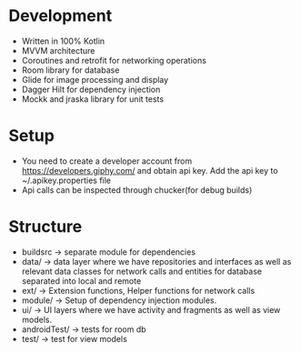 
# Development
* Written in 100% Kotlin
* MVVM architecture
* Coroutines and retrofit for networking operations
* Room library for database
* Glide for image processing and display
* Dagger Hilt for dependency injection
* Mockk and jraska library for unit tests

# Setup
* You need to create a developer account from https://developers.giphy.com/ and obtain api key.
Add the api key to ~/.apikey.properties file
* Api calls can be inspected through chucker(for debug builds)

# Structure
* buildsrc -> separate module for dependencies
* data/ -> data layer where we have repositories and interfaces as well as relevant data classes for network calls and entities for database
          separated into local and remote
* ext/ -> Extension functions, Helper functions for network calls
* module/ -> Setup of dependency injection modules.
* ui/ -> UI layers where we have activity and fragments as well as view models.
* androidTest/ -> tests for room db
* test/ -> test for view models
